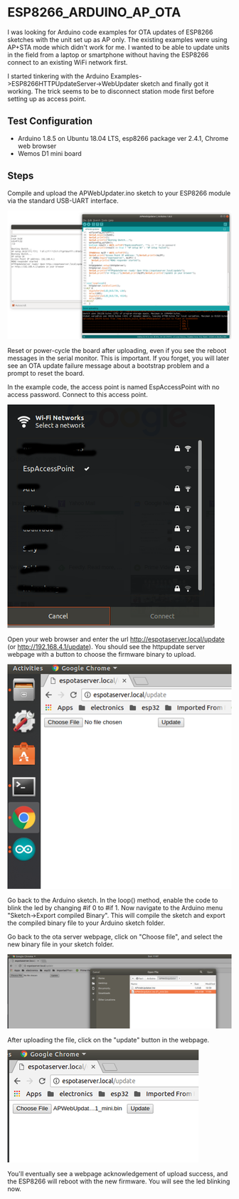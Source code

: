 # ESP8266_ARDUINO_AP_OTA
I was looking for Arduino code examples for OTA updates of ESP8266 sketches with the unit set up as AP only. 
The existing examples were using AP+STA mode which didn't work for me. I wanted to be able to
update units in the field from a laptop or smartphone without having the ESP8266 connect to an existing WiFi network first.

I started tinkering with the Arduino Examples->ESP8266HTTPUpdateServer->WebUpdater sketch and finally got it working. The trick 
seems to be to disconnect station mode first before setting up as access point.

## Test Configuration
* Arduino 1.8.5 on Ubuntu 18.04 LTS, esp8266 package ver 2.4.1, Chrome web browser
* Wemos D1 mini board

## Steps 
Compile and upload the APWebUpdater.ino sketch to your ESP8266 module via the standard USB-UART interface. 

![Screenshot](docs/scr1.png)

Reset or power-cycle the board after uploading, even if you see the reboot messages in the serial monitor.
This is important. If you forget, you will later see an OTA update failure message about a bootstrap problem 
and a prompt to reset the board. 

In the example code, the access point is named EspAccessPoint with no access password. Connect to this access point. 

![Screenshot](docs/scr2.png)

Open your web browser
and enter the url http://espotaserver.local/update (or http://192.168.4.1/update). You should see the httpupdate server webpage with a button to choose the firmware binary to upload.

![Screenshot](docs/scr3.png)

Go back to the Arduino sketch. In the loop() method, enable the code to blink the led by changing #if 0 to #if 1.
Now navigate to the Arduino menu "Sketch->Export compiled Binary". This will compile the sketch and export the compiled binary file to your Arduino sketch folder.

Go back to the ota server webpage, click on "Choose file", and select the new binary file in your sketch folder.

![Screenshot](docs/scr4.png)

After uploading the file, click on the "update" button in the webpage.

![Screenshot](docs/scr5.png)

You'll eventually see a webpage acknowledgement of upload success, and the ESP8266 will reboot with the new firmware. You will see the led blinking now.
